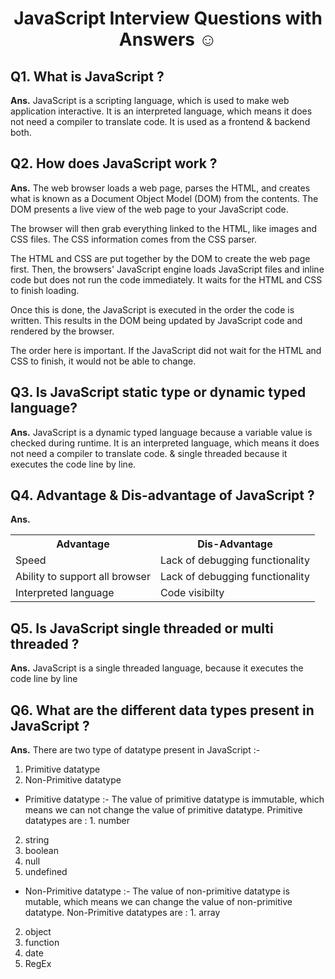 <h1 align = "center">JavaScript Interview Questions with Answers ☺️ </h1>

## Q1. What is JavaScript ?
**Ans.** JavaScript is a scripting language, which is used to make web application interactive. It is an interpreted language, which means it does not need a compiler to translate code. It is used as a frontend & backend both.

## Q2. How does JavaScript work ?
**Ans.** The web browser loads a web page, parses the HTML, and creates what is known as a Document Object Model (DOM) from the contents. The DOM presents a live view of the web page to your JavaScript code.

The browser will then grab everything linked to the HTML, like images and CSS files. The CSS information comes from the CSS parser.

The HTML and CSS are put together by the DOM to create the web page first. Then, the browsers' JavaScript engine loads JavaScript files and inline code but does not run the code immediately. It waits for the HTML and CSS to finish loading.

Once this is done, the JavaScript is executed in the order the code is written. This results in the DOM being updated by JavaScript code and rendered by the browser.

The order here is important. If the JavaScript did not wait for the HTML and CSS to finish, it would not be able to change.

## Q3. Is JavaScript static type or dynamic typed language?
**Ans.** JavaScript is a dynamic typed language because a variable value is checked during runtime. It is an interpreted language, which means it does not need a compiler to translate code. & single threaded because it executes the code line by line.

## Q4. Advantage & Dis-advantage of JavaScript ?
**Ans.** 

<table>
<tr>
<th>Advantage</th>
<th>Dis-Advantage</th>
</tr>
<tr>
<td>Speed</td>
<td>Lack of debugging functionality</td>
</tr>
<tr>
<td>Ability to support all browser</td>
<td>Lack of debugging functionality</td>
</tr>
<tr>
<td>Interpreted language</td>
<td>Code visibilty</td>
</tr>            
</table>

## Q5. Is JavaScript single threaded or multi threaded ?
**Ans.** JavaScript is a single threaded language, because it executes the code line by line

## Q6. What are the different data types present in JavaScript ?
**Ans.** There are two type of datatype present in JavaScript :-
1. Primitive datatype
2. Non-Primitive datatype


* Primitive datatype :- The value of primitive datatype is immutable, which means we can not change the value of primitive datatype. Primitive datatypes are : 1. number <br>
2. string <br>
3. boolean <br>
4. null <br>
5. undefined

* Non-Primitive datatype :- The value of non-primitive datatype is mutable, which means we can change the value of non-primitive datatype. Non-Primitive datatypes are : 1. array <br>
2. object <br>
3. function <br>
4. date <br>
5. RegEx
